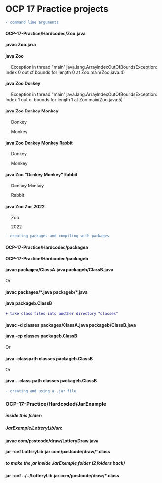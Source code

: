 # OCP 17 Practice projects
``` diff
- command line arguments
```
#### OCP-17-Practice/Hardcoded/Zoo.java

#### javac Zoo.java

#### java Zoo 
&emsp; Exception in thread "main" java.lang.ArrayIndexOutOfBoundsException: Index 0 out of bounds for length 0 at Zoo.main(Zoo.java:4)

#### java Zoo Donkey
&emsp; Exception in thread "main" java.lang.ArrayIndexOutOfBoundsException: Index 1 out of bounds for length 1 at Zoo.main(Zoo.java:5)

#### java Zoo Donkey Monkey
&emsp; Donkey

&emsp; Monkey

#### java Zoo Donkey Monkey Rabbit
&emsp; Donkey

&emsp; Monkey

#### java Zoo "Donkey Monkey" Rabbit
&emsp; Donkey Monkey

&emsp; Rabbit

#### java Zoo Zoo 2022
&emsp; Zoo

&emsp; 2022

``` diff
- creating packages and compiling with packages 
```

#### OCP-17-Practice/Hardcoded/packagea
#### OCP-17-Practice/Hardcoded/packageb

#### javac packagea/ClassA.java packageb/ClassB.java
Or
#### javac packagea/\*.java packageb/\*.java

#### java packageb.ClassB

``` diff
+ take class files into another directory "classes" 
```

#### javac -d classes packagea/ClassA.java packageb/ClassB.java

#### java -cp classes packageb.ClassB
Or
#### java -classpath classes packageb.ClassB
Or
#### java --class-path classes packageb.ClassB

``` diff
- creating and using a .jar file
```

### OCP-17-Practice/Hardcoded/JarExample

##### inside this folder: 
##### JarExample/LotteryLib/src
#### javac com/postcode/draw/LotteryDraw.java
#### jar -cvf LotteryLib.jar com/postcode/draw/\*.class

##### to make the jar inside JarExample folder (2 folders back)
#### jar -cvf ../../LotteryLib.jar com/postcode/draw/*.class

